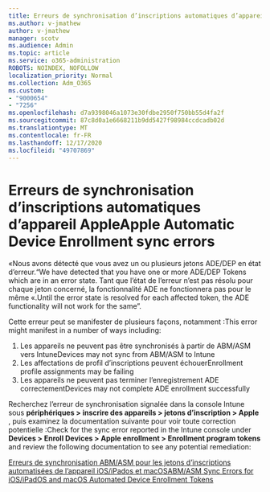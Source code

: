 ```yaml
---
title: Erreurs de synchronisation d’inscriptions automatiques d’appareil Apple
ms.author: v-jmathew
author: v-jmathew
manager: scotv
ms.audience: Admin
ms.topic: article
ms.service: o365-administration
ROBOTS: NOINDEX, NOFOLLOW
localization_priority: Normal
ms.collection: Adm_O365
ms.custom:
- "9000654"
- "7256"
ms.openlocfilehash: d7a9398046a1073e30fdbe2950f750bb55d4fa2f
ms.sourcegitcommit: 87c8d0a1e6668211b9dd5427f98984ccdcadb02d
ms.translationtype: MT
ms.contentlocale: fr-FR
ms.lasthandoff: 12/17/2020
ms.locfileid: "49707869"
---
```

# <a name="apple-automatic-device-enrollment-sync-errors"></a><span data-ttu-id="b5e82-102">Erreurs de synchronisation d’inscriptions automatiques d’appareil Apple</span><span class="sxs-lookup"><span data-stu-id="b5e82-102">Apple Automatic Device Enrollment sync errors</span></span>

<span data-ttu-id="b5e82-103">«Nous avons détecté que vous avez un ou plusieurs jetons ADE/DEP en état d’erreur.</span><span class="sxs-lookup"><span data-stu-id="b5e82-103">“We have detected that you have one or more ADE/DEP Tokens which are in an error state.</span></span> <span data-ttu-id="b5e82-104">Tant que l’état de l’erreur n’est pas résolu pour chaque jeton concerné, la fonctionnalité ADE ne fonctionnera pas pour le même «.</span><span class="sxs-lookup"><span data-stu-id="b5e82-104">Until the error state is resolved for each affected token, the ADE functionality will not work for the same”.</span></span>

<span data-ttu-id="b5e82-105">Cette erreur peut se manifester de plusieurs façons, notamment :</span><span class="sxs-lookup"><span data-stu-id="b5e82-105">This error might manifest in a number of ways including:</span></span>

1. <span data-ttu-id="b5e82-106">Les appareils ne peuvent pas être synchronisés à partir de ABM/ASM vers Intune</span><span class="sxs-lookup"><span data-stu-id="b5e82-106">Devices may not sync from ABM/ASM to Intune</span></span>
2. <span data-ttu-id="b5e82-107">Les affectations de profil d’inscriptions peuvent échouer</span><span class="sxs-lookup"><span data-stu-id="b5e82-107">Enrollment profile assignments may be failing</span></span>
3. <span data-ttu-id="b5e82-108">Les appareils ne peuvent pas terminer l’enregistrement ADE correctement</span><span class="sxs-lookup"><span data-stu-id="b5e82-108">Devices may not complete ADE enrollment successfully</span></span>

<span data-ttu-id="b5e82-109">Recherchez l’erreur de synchronisation signalée dans la console Intune sous **périphériques > inscrire des appareils > jetons d’inscription > Apple** , puis examinez la documentation suivante pour voir toute correction potentielle :</span><span class="sxs-lookup"><span data-stu-id="b5e82-109">Check for the sync error reported in the Intune console under **Devices > Enroll Devices > Apple enrollment > Enrollment program tokens** and review the following documentation to see any potential remediation:</span></span>

[<span data-ttu-id="b5e82-110">Erreurs de synchronisation ABM/ASM pour les jetons d’inscriptions automatisées de l’appareil iOS/iPados et macOS</span><span class="sxs-lookup"><span data-stu-id="b5e82-110">ABM/ASM Sync Errors for iOS/iPadOS and macOS Automated Device Enrollment Tokens</span></span>](https://docs.microsoft.com/mem/intune/enrollment/troubleshoot-ios-enrollment-errors#resolutions-when-syncing-tokens-between-intune-and-abmasm-for-automated-device-enrollment)
